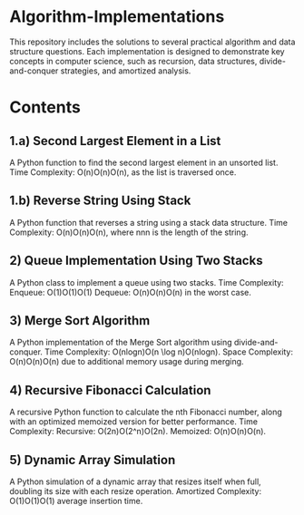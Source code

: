 # Algorithm-Implementations
This repository includes the solutions to several practical algorithm and data structure questions. Each implementation is designed to demonstrate key concepts in computer science, such as recursion, data structures, divide-and-conquer strategies, and amortized analysis.

# Contents

## 1.a) Second Largest Element in a List 

  A Python function to find the second largest element in an unsorted list.
Time Complexity: O(n)O(n)O(n), as the list is traversed once.

## 1.b) Reverse String Using Stack 

  A Python function that reverses a string using a stack data structure.
Time Complexity: O(n)O(n)O(n), where nnn is the length of the string.

## 2) Queue Implementation Using Two Stacks 

  A Python class to implement a queue using two stacks.
Time Complexity:
Enqueue: O(1)O(1)O(1)
Dequeue: O(n)O(n)O(n) in the worst case.

## 3) Merge Sort Algorithm 

  A Python implementation of the Merge Sort algorithm using divide-and-conquer.
Time Complexity: O(nlog⁡n)O(n \log n)O(nlogn).
Space Complexity: O(n)O(n)O(n) due to additional memory usage during merging.

## 4) Recursive Fibonacci Calculation 

  A recursive Python function to calculate the nth Fibonacci number, along with an optimized memoized version for better performance.
Time Complexity:
Recursive: O(2n)O(2^n)O(2n).
Memoized: O(n)O(n)O(n).

## 5) Dynamic Array Simulation

  A Python simulation of a dynamic array that resizes itself when full, doubling its size with each resize operation.
Amortized Complexity: O(1)O(1)O(1) average insertion time.
